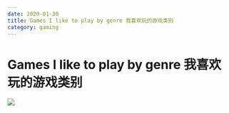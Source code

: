```yaml
---
date: 2020-01-30
title: Games I like to play by genre 我喜欢玩的游戏类别
category: gaming
---
```

# Games I like to play by genre 我喜欢玩的游戏类别

![](https://i.imgur.com/w36qkqd.png)
